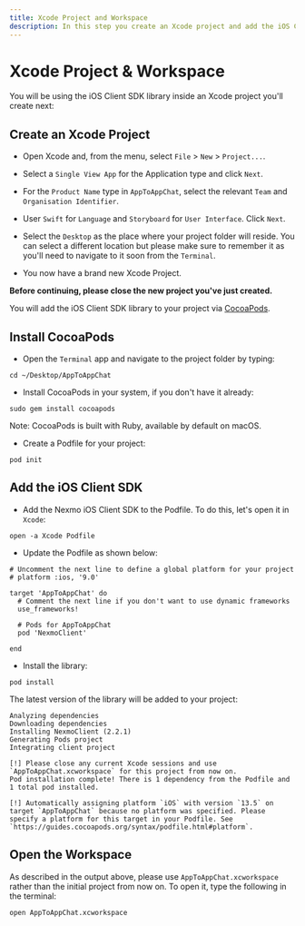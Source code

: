 ```yaml
---
title: Xcode Project and Workspace
description: In this step you create an Xcode project and add the iOS Client SDK library.
---
```


# Xcode Project & Workspace

You will be using the iOS Client SDK library inside an Xcode project you'll create next:


## Create an Xcode Project

* Open Xcode and, from the menu, select `File` > `New` > `Project...`.

* Select a `Single View App` for the Application type and click `Next`.

* For the `Product Name` type in `AppToAppChat`, select the relevant `Team` and `Organisation Identifier`.

* User `Swift` for `Language` and `Storyboard` for `User Interface`. Click `Next`.

* Select the `Desktop` as the place where your project folder will reside. You can select a different location but please make sure to remember it as you'll need to navigate to it soon from the `Terminal`.

* You now have a brand new Xcode Project.


**Before continuing, please close the new project you've just created.**

You will add the iOS Client SDK library to your project via [CocoaPods](https://cocoapods.org/).

## Install CocoaPods

* Open the `Terminal` app and navigate to the project folder by typing:

``` shell
cd ~/Desktop/AppToAppChat
```

* Install CocoaPods in your system, if you don't have it already:

``` shell
sudo gem install cocoapods
```

Note: CocoaPods is built with Ruby, available by default on macOS.

* Create a Podfile for your project:

``` shell
pod init
```

## Add the iOS Client SDK

* Add the Nexmo iOS Client SDK to the Podfile. To do this, let's open it in `Xcode`:

``` shell
open -a Xcode Podfile
```

* Update the Podfile as shown below:

```
# Uncomment the next line to define a global platform for your project
# platform :ios, '9.0'

target 'AppToAppChat' do
  # Comment the next line if you don't want to use dynamic frameworks
  use_frameworks!

  # Pods for AppToAppChat
  pod 'NexmoClient'
  
end
```

* Install the library:

``` shell
pod install
```

The latest version of the library will be added to your project:

```
Analyzing dependencies
Downloading dependencies
Installing NexmoClient (2.2.1)
Generating Pods project
Integrating client project

[!] Please close any current Xcode sessions and use `AppToAppChat.xcworkspace` for this project from now on.
Pod installation complete! There is 1 dependency from the Podfile and 1 total pod installed.

[!] Automatically assigning platform `iOS` with version `13.5` on target `AppToAppChat` because no platform was specified. Please specify a platform for this target in your Podfile. See `https://guides.cocoapods.org/syntax/podfile.html#platform`.
```

## Open the Workspace

As described in the output above, please use `AppToAppChat.xcworkspace` rather than the initial project from now on. To open it, type the following in the terminal:

``` shell
open AppToAppChat.xcworkspace
```

